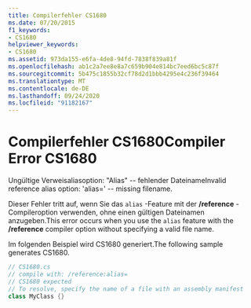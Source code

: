 ```yaml
---
title: Compilerfehler CS1680
ms.date: 07/20/2015
f1_keywords:
- CS1680
helpviewer_keywords:
- CS1680
ms.assetid: 973da155-e6fa-4de8-94fd-7838f839a81f
ms.openlocfilehash: ab1c2a7ee8e8a7c659b904e814bc7eed6bc5c87f
ms.sourcegitcommit: 5b475c1855b32cf78d2d1bbb4295e4c236f39464
ms.translationtype: MT
ms.contentlocale: de-DE
ms.lasthandoff: 09/24/2020
ms.locfileid: "91182167"
---
```

# <a name="compiler-error-cs1680"></a><span data-ttu-id="b42e7-102">Compilerfehler CS1680</span><span class="sxs-lookup"><span data-stu-id="b42e7-102">Compiler Error CS1680</span></span>

<span data-ttu-id="b42e7-103">Ungültige Verweisaliasoption: "Alias" -- fehlender Dateiname</span><span class="sxs-lookup"><span data-stu-id="b42e7-103">Invalid reference alias option: 'alias=' -- missing filename.</span></span>  
  
 <span data-ttu-id="b42e7-104">Dieser Fehler tritt auf, wenn Sie das `alias` -Feature mit der **/reference** -Compileroption verwenden, ohne einen gültigen Dateinamen anzugeben.</span><span class="sxs-lookup"><span data-stu-id="b42e7-104">This error occurs when you use the `alias` feature with the **/reference** compiler option without specifying a valid file name.</span></span>  
  
 <span data-ttu-id="b42e7-105">Im folgenden Beispiel wird CS1680 generiert.</span><span class="sxs-lookup"><span data-stu-id="b42e7-105">The following sample generates CS1680.</span></span>  
  
```csharp  
// CS1680.cs  
// compile with: /reference:alias=  
// CS1680 expected  
// To resolve, specify the name of a file with an assembly manifest  
class MyClass {}  
```
